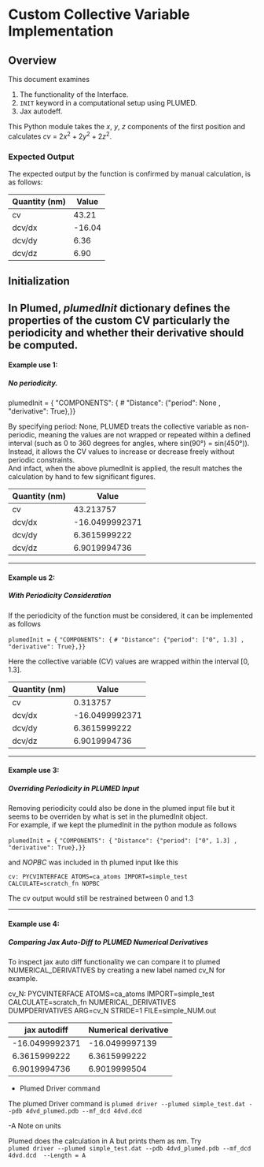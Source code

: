# Custom Collective Variable Implementation

## Overview

This document examines 
1. The functionality of the Interface.
2. `INIT` keyword in a computational setup using PLUMED.  
3. Jax autodeff.  


This Python module takes the $x$, $y$, $z$ components of the first position and calculates $cv$ = $2x^{2} + 2y^{2} + 2z^{2}$.

### Expected Output  

The expected output by the function is confirmed by manual calculation, is as follows: 

| Quantity (nm)  | Value |
| -------------  | ------------- |
|   cv    | 43.21|
| dcv/dx  | -16.04 |
| dcv/dy  | 6.36 |
| dcv/dz  | 6.90 |

## Initialization

In Plumed, *plumedInit* dictionary defines the properties of the custom CV particularly the periodicity and whether their derivative should be computed. 
----------------------------------------------------------
#### Example use 1: 
##### No periodicity.

plumedInit = {
    "COMPONENTS": {
        # "Distance": {"period": None , "derivative": True},}}

By specifying period: None, PLUMED treats the collective variable as non-periodic, meaning the values are not wrapped or repeated within a defined interval (such as 0 to 360 degrees for angles, where sin(90°) = sin(450°)). Instead, it allows the CV values to increase or decrease freely without periodic constraints.   
And infact, when the above plumedInit is applied, the result matches the calculation by hand to few significant figures.  

| Quantity (nm)  | Value |
| -------------  | ------------- |
|   cv    | 43.213757|
| dcv/dx  | -16.0499992371|
| dcv/dy  | 6.3615999222 |
| dcv/dz  | 6.9019994736 |
-------------------------------------------------------
#### Example us 2: 
##### With Periodicity Consideration

If the periodicity of the function must be considered, it can be implemented as follows

`plumedInit = {`
    `"COMPONENTS": {`
        `# "Distance": {"period": ["0", 1.3] ,` `"derivative": True},}}`

Here the collective variable (CV) values are wrapped within the interval [0, 1.3].

| Quantity (nm)  | Value |
| -------------  | ------------- |
|   cv    | 0.313757|
| dcv/dx  | -16.0499992371|
| dcv/dy  | 6.3615999222 |
| dcv/dz  | 6.9019994736 |
  
-------------------------------------------------------------
#### Example use 3: 
##### Overriding Periodicity in PLUMED Input

Removing periodicity could also be done in the plumed input file but it seems to be overriden by what is set in the plumedInit object.  
For example, if we kept the plumedInit in the python module as follows  

`plumedInit = {`
    `"COMPONENTS": {`
        `"Distance": {"period": ["0", 1.3] , "derivative": True},}}  `

and *NOPBC* was included in th plumed input like this   

`cv: PYCVINTERFACE ATOMS=ca_atoms IMPORT=simple_test CALCULATE=scratch_fn NOPBC`

The cv output would still be restrained between 0 and 1.3

-------------------------------------------------
#### Example use 4:  
##### Comparing Jax Auto-Diff to PLUMED Numerical Derivatives

To inspect jax auto diff functionality we can compare it to plumed NUMERICAL_DERIVATIVES by creating a new label named cv_N for example.  

cv_N: PYCVINTERFACE ATOMS=ca_atoms IMPORT=simple_test CALCULATE=scratch_fn NUMERICAL_DERIVATIVES  
DUMPDERIVATIVES ARG=cv_N STRIDE=1 FILE=simple_NUM.out
 

| jax autodiff  |  Numerical derivative|
| -------------  | ------------- |
|  -16.0499992371  | -16.0499997139|
| 6.3615999222  | 6.3615999222|
| 6.9019994736  | 6.9019999504 |


- Plumed Driver command

The plumed Driver command is 
`plumed driver --plumed simple_test.dat --pdb 4dvd_plumed.pdb --mf_dcd 4dvd.dcd`  

-A Note on units  

Plumed does the calculation in A but prints them as nm. 
Try  
`plumed driver --plumed simple_test.dat --pdb 4dvd_plumed.pdb --mf_dcd 4dvd.dcd  --Length = A`
